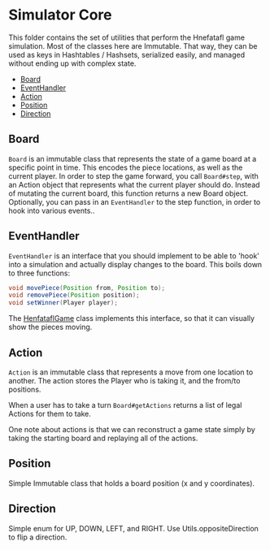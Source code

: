 # Simulator Core

This folder contains the set of utilities that perform the Hnefatafl game simulation. Most of the classes here are Immutable. That way, they can be used as keys in Hashtables / Hashsets, serialized easily, and managed without ending up with complex state.

<!-- START doctoc generated TOC please keep comment here to allow auto update -->
<!-- DON'T EDIT THIS SECTION, INSTEAD RE-RUN doctoc TO UPDATE -->
  - [Board](#board)
  - [EventHandler](#eventhandler)
  - [Action](#action)
  - [Position](#position)
  - [Direction](#direction)
<!-- END doctoc generated TOC please keep comment here to allow auto update -->

## Board
`Board` is an immutable class that represents the state of a game board at a specific point in time. This encodes the piece locations, as well as the current player. In order to step the game forward, you call `Board#step`, with an Action object that represents what the current player should do. Instead of mutating the current board, this function returns a new Board object. Optionally, you can pass in an `EventHandler` to the step function, in order to hook into various events..

## EventHandler
`EventHandler` is an interface that you should implement to be able to 'hook' into a simulation and actually display changes to the board. This boils down to three functions:
```java
void movePiece(Position from, Position to);
void removePiece(Position position);
void setWinner(Player player);
```
The [HenfataflGame](../game/HnefataflGame.java) class implements this interface, so that it can visually show the pieces moving.

## Action
`Action` is an immutable class that represents a move from one location to another. The action stores the Player who is taking it, and the from/to positions.

When a user has to take a turn `Board#getActions` returns a list of legal Actions for them to take.

One note about actions is that we can reconstruct a game state simply by taking the starting board and replaying all of the actions.

## Position
Simple Immutable class that holds a board position (x and y coordinates).

## Direction
Simple enum for UP, DOWN, LEFT, and RIGHT. Use Utils.oppositeDirection to flip a direction.
